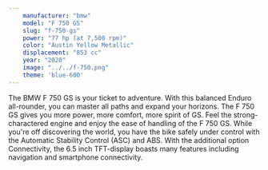 ```yaml
---
    manufacturer: "bmw"
    model: "F 750 GS"
    slug: "f-750-gs"
    power: "77 hp (at 7,500 rpm)"
    color: "Austin Yellow Metallic"
    displacement: "853 cc"
    year: "2020"
    image: "../../f-750.png"
    theme: 'blue-600'
---
```


The BMW F 750 GS is your ticket to adventure. With this balanced Enduro all-rounder, you can master all paths and expand your horizons. The F 750 GS gives you more power, more comfort, more spirit of GS. Feel the strong-charactered engine and enjoy the ease of handling of the F 750 GS. While you're off discovering the world, you have the bike safely under control with the Automatic Stability Control (ASC) and ABS. With the additional option Connectivity, the 6.5 inch TFT-display boasts many features including navigation and smartphone connectivity.